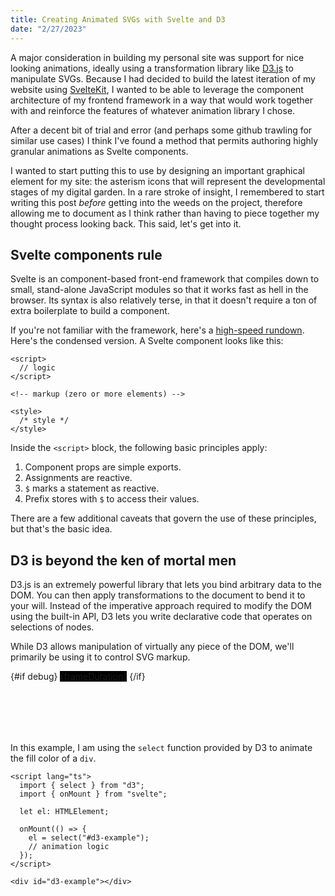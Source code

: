 ```yaml
---
title: Creating Animated SVGs with Svelte and D3
date: "2/27/2023"
---
```


<script lang="ts">
  import { select } from "d3";
  import { onMount, afterUpdate } from "svelte";

  let debug = false;
  let el: HTMLElement;

  let fps = 60;
  let start = Date.now();
  let frameDuration = 1_000_000 / fps;
  let frameLag = 0;

  onMount(() => {
    el = select("#d3-example");
    update();
  })

  afterUpdate(() => {
    (function loop() {
      requestAnimationFrame(loop);

      let current = Date.now();
      let elapsed = current - start;
      start = current;
      frameLag += elapsed;

      while (frameLag >= frameDuration) {
        frameLag -= frameDuration;
      }

      let dt = frameLag / frameDuration;
      update(dt);
    })();
  });

  const update = (dt: number) => {
    el.style("background-color", () => {
      return "hsl(" + dt * 360 + ",100%,50%)";
    });
  }
</script>

A major consideration in building my personal site was support for nice looking animations, ideally using a transformation library like [D3.js](https://d3js.org) to manipulate SVGs. Because I had decided to build the latest iteration of my website using [SvelteKit](https://kit.svelte.dev), I wanted to be able to leverage the component architecture of my frontend framework in a way that would work together with and reinforce the features of whatever animation library I chose.

After a decent bit of trial and error (and perhaps some github trawling for similar use cases) I think I've found a method that permits authoring highly granular animations as Svelte components.

I wanted to start putting this to use by designing an important graphical element for my site: the asterism icons that will represent the developmental stages of my digital garden. In a rare stroke of insight, I remembered to start writing this post *before* getting into the weeds on the project, therefore allowing me to document as I think rather than having to piece together my thought process looking back. This said, let's get into it.

## Svelte components rule

Svelte is an component-based front-end framework that compiles down to small, stand-alone JavaScript modules so that it works fast as hell in the browser. Its syntax is also relatively terse, in that it doesn't require a ton of extra boilerplate to build a component.

If you're not familiar with the framework, here's a [high-speed rundown](https://svelte.dev/docs#component-format). Here's the condensed version. A Svelte component looks like this:

```svelte
<script>
  // logic
</script>

<!-- markup (zero or more elements) -->

<style>
  /* style */
</style>
```

Inside the `<script>` block, the following basic principles apply:

1. Component props are simple exports.
2. Assignments are reactive.
3. `$` marks a statement as reactive.
4. Prefix stores with `$` to access their values.

There are a few additional caveats that govern the use of these principles, but that's the basic idea.

## D3 is beyond the ken of mortal men

D3.js is an extremely powerful library that lets you bind arbitrary data to the DOM. You can then apply transformations to the document to bend it to your will. Instead of the imperative approach required to modify the DOM using the built-in API, D3 lets you write declarative code that operates on selections of nodes.

While D3 allows manipulation of virtually any piece of the DOM, we'll primarily be using it to control SVG markup.

<div class="figure" id="d3-example" style="height: 100px;">
  {#if debug}
  <span style="background: #000">{frameDuration}</span>
  {/if}
</div>

In this example, I am using the `select` function provided by D3 to animate the fill color of a `div`.

```svelte
<script lang="ts">
  import { select } from "d3";
  import { onMount } from "svelte";

  let el: HTMLElement;

  onMount(() => {
    el = select("#d3-example");
    // animation logic
  });
</script>

<div id="d3-example"></div>
```

